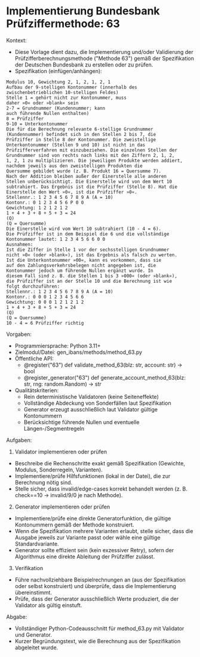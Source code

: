 # Implementierung Bundesbank Prüfziffermethode: 63

Kontext:
- Diese Vorlage dient dazu, die Implementierung und/oder Validierung der Prüfzifferberechnungsmethode ("Methode 63") gemäß der Spezifikation der Deutschen Bundesbank zu erstellen oder zu prüfen.
- Spezifikation (einfügen/anhängen):

```Text
Modulus 10, Gewichtung 2, 1, 2, 1, 2, 1
Aufbau der 9-stelligen Kontonummer (innerhalb des
zwischenbetrieblichen 10-stelligen Feldes)
Stelle 1 = gehört nicht zur Kontonummer, muss
daher »0« oder »blank« sein
2-7 = Grundnummer (Kundennummer; kann
auch führende Nullen enthalten)
8 = Prüfziffer
9-10 = Unterkontonummer
Die für die Berechnung relevante 6-stellige Grundnummer
(Kundennummer) befindet sich in den Stellen 2 bis 7, die
Prüfziffer in Stelle 8 der Kontonummer. Die zweistellige
Unterkontonummer (Stellen 9 und 10) ist nicht in das
Prüfzifferverfahren mit einzubeziehen. Die einzelnen Stellen der
Grundnummer sind von rechts nach links mit den Ziffern 2, 1, 2,
1, 2, 1 zu multiplizieren. Die jeweiligen Produkte werden addiert,
nachdem jeweils aus den zweistelligen Produkten die
Quersumme gebildet wurde (z. B. Produkt 16 = Quersumme 7).
Nach der Addition bleiben außer der Einerstelle alle anderen
Stellen unberücksichtigt. Die Einerstelle wird von dem Wert 10
subtrahiert. Das Ergebnis ist die Prüfziffer (Stelle 8). Hat die
Einerstelle den Wert »0«, ist die Prüfziffer »0«.
Stellennr.: 1 2 3 4 5 6 7 8 9 A (A = 10)
Kontonr.: 0 1 2 3 4 5 6 P 0 0
Gewichtung: 1 2 1 2 1 2
1 + 4 + 3 + 8 + 5 + 3 = 24
(Q)
(Q = Quersumme)
Die Einerstelle wird vom Wert 10 subtrahiert (10 - 4 = 6).
Die Prüfziffer ist in dem Beispiel die 6 und die vollständige
Kontonummer lautet: 1 2 3 4 5 6 6 0 0
Ausnahmen:
Ist die Ziffer in Stelle 1 vor der sechsstelligen Grundnummer
nicht »0« (oder »blank«), ist das Ergebnis als falsch zu werten.
Ist die Unterkontonummer »00«, kann es vorkommen, dass sie
auf den Zahlungsverkehrsbelegen nicht angegeben ist, die
Kontonummer jedoch um führende Nullen ergänzt wurde. In
diesem Fall sind z. B. die Stellen 1 bis 3 »000« (oder »blank«),
die Prüfziffer ist an der Stelle 10 und die Berechnung ist wie
folgt durchzuführen:
Stellennr.: 1 2 3 4 5 6 7 8 9 A (A = 10)
Kontonr.: 0 0 0 1 2 3 4 5 6 6
Gewichtung: 0 0 0 1 2 1 2 1 2
1 + 4 + 3 + 8 + 5 + 3 = 24
(Q)
(Q = Quersumme)
10 - 4 = 6 Prüfziffer richtig
```

Vorgaben:
- Programmiersprache: Python 3.11+
- Zielmodul/Datei: gen_ibans/methods/method_63.py
- Öffentliche API:
  - @register("63") def validate_method_63(blz: str, account: str) -> bool
  - @register_generator("63") def generate_account_method_63(blz: str, rng: random.Random) -> str
- Qualitätskriterien:
  - Rein deterministische Validatoren (keine Seiteneffekte)
  - Vollständige Abdeckung von Sonderfällen laut Spezifikation
  - Generator erzeugt ausschließlich laut Validator gültige Kontonummern
  - Berücksichtige führende Nullen und eventuelle Längen-/Segmentregeln

Aufgaben:
1) Validator implementieren oder prüfen
- Beschreibe die Rechenschritte exakt gemäß Spezifikation (Gewichte, Modulus, Sonderregeln, Varianten).
- Implementiere/prüfe Hilfsfunktionen (lokal in der Datei), die zur Berechnung nötig sind.
- Stelle sicher, dass invalid/edge-cases korrekt behandelt werden (z. B. check==10 -> invalid/9/0 je nach Methode).

2) Generator implementieren oder prüfen
- Implementiere/prüfe eine direkte Generatorfunktion, die gültige Kontonummern gemäß der Methode konstruiert.
- Wenn die Spezifikation mehrere Varianten erlaubt, stelle sicher, dass die Ausgabe jeweils zur Variante passt oder wähle eine gültige Standardvariante.
- Generator sollte effizient sein (kein exzessiver Retry), sofern der Algorithmus eine direkte Ableitung der Prüfziffer zulässt.

3) Verifikation
- Führe nachvollziehbare Beispielrechnungen an (aus der Spezifikation oder selbst konstruiert) und überprüfe, dass die Implementierung übereinstimmt.
- Prüfe, dass der Generator ausschließlich Werte produziert, die der Validator als gültig einstuft.

Abgabe:
- Vollständiger Python-Codeausschnitt für method_63.py mit Validator und Generator.
- Kurzer Begründungstext, wie die Berechnung aus der Spezifikation abgeleitet wurde.